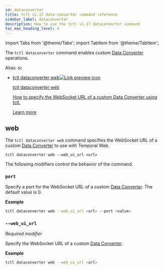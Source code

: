 ```yaml
---
id: dataconverter
title: tctl v1.17 data-converter command reference
sidebar_label: dataconverter
description: How to use the tctl v1.17 dataconverter command
toc_max_heading_level: 4
---
```


<!-- THIS FILE IS GENERATED. DO NOT EDIT THIS FILE DIRECTLY -->

import Tabs from '@theme/Tabs';
import TabItem from '@theme/TabItem';

The `tctl dataconverter` command enables custom [Data Converter](/concepts/what-is-a-data-converter) operations.

Alias: `dc`

- <a class="tdlp" href="#web">tctl dataconverter web<span class="tdlpiw"><img src="/img/link-preview-icon.svg" alt="Link preview icon" /></span><div class="tdlpc"><p class="tdlppt">tctl dataconverter web</p><p class="tdlppd">How to specify the WebSocket URL of a custom Data Converter using tctl.</p><p class="tdlplm"><a href="#web">Learn more</a></p></div></a>

## web

The `tctl dataconverter web` command specifies the WebSocket URL of a custom [Data Converter](/concepts/what-is-a-data-converter) to use with Temporal Web.

`tctl dataconverter web --web_ui_url <url>`

The following modifiers control the behavior of the command.

### `port`

Specify a port for the WebSocket URL of a custom [Data Converter](/concepts/what-is-a-data-converter).
The default value is 0.

**Example**

```bash
tctl dataconverter web --web_ui_url <url> --port <value>
```

### `--web_ui_url`

_Required modifier_

Specify the WebSocket URL of a custom [Data Converter](/concepts/what-is-a-data-converter).

**Example**

```bash
tctl dataconverter web --web_ui_url <url>
```

